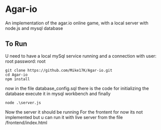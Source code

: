 # Agar-io

An implementation of the agar.io online game, with a local server with node.js and mysql database

## To Run

U need to have a local mySql service running
and a connection with
user: root
password: root

```
git clone https://github.com/Mike17K/Agar-io.git
cd Agar-io
npm install
```

now in the file database_config.sql there is the code for initializing the database execute it in mysql workbench
and finally

```
node .\server.js
```

Now the server it should be running
For the frontent for now its not implemented but u can run it with live server from the file /frontend/index.html
